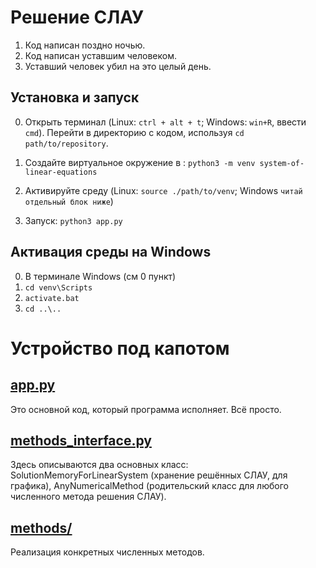 # Решение СЛАУ
1. Код написан поздно ночью.
2. Код написан уставшим человеком.
3. Уставший человек убил на это целый день.

## Установка и запуск
0. Открыть терминал (Linux: `ctrl + alt + t`; Windows: `win+R`, ввести `cmd`). Перейти в директорию с кодом, используя `cd path/to/repository`.
1. Создайте виртуальное окружение в : `python3 -m venv system-of-linear-equations`
2. Активируйте среду (Linux: `source ./path/to/venv`; Windows `читай отдельный блок ниже`)

3. Запуск: `python3 app.py`

## Активация среды на Windows
0. В терминале Windows (см 0 пункт)
1. `cd venv\Scripts`
2. `activate.bat`
3. `cd ..\..`


# Устройство под капотом
## [app.py](./app.py)
Это основной код, который программа исполняет. Всё просто.

## [methods_interface.py](./methods_interface.py)
Здесь описываются два основных класс: SolutionMemoryForLinearSystem (хранение решённых СЛАУ, для графика), AnyNumericalMethod (родительский класс для любого численного метода решения СЛАУ).

## [methods/](./methods/ReadMe.md)
Реализация конкретных численных методов.

